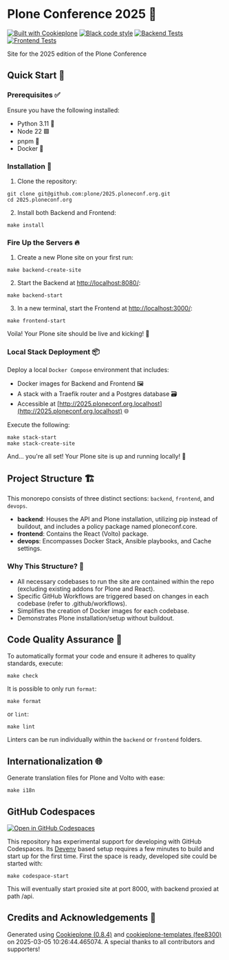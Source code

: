 # Plone Conference 2025 🚀

[![Built with Cookieplone](https://img.shields.io/badge/built%20with-Cookieplone-0083be.svg?logo=cookiecutter)](https://github.com/plone/cookiecutter-plone/)
[![Black code style](https://img.shields.io/badge/code%20style-black-000000.svg)](https://github.com/ambv/black)
[![Backend Tests](https://github.com/plone/2025.ploneconf.org/actions/workflows/backend.yml/badge.svg)](https://github.com/plone/2025.ploneconf.org/actions/workflows/backend.yml)
[![Frontend Tests](https://github.com/plone/2025.ploneconf.org/actions/workflows/frontend.yml/badge.svg)](https://github.com/plone/2025.ploneconf.org/actions/workflows/frontend.yml)

Site for the 2025 edition of the Plone Conference

## Quick Start 🏁

### Prerequisites ✅

Ensure you have the following installed:

- Python 3.11 🐍
- Node 22 🟩
- pnpm 🧶
- Docker 🐳

### Installation 🔧

1. Clone the repository:

```shell
git clone git@github.com:plone/2025.ploneconf.org.git
cd 2025.ploneconf.org
```

2. Install both Backend and Frontend:

```shell
make install
```

### Fire Up the Servers 🔥

1. Create a new Plone site on your first run:

```shell
make backend-create-site
```

2. Start the Backend at [http://localhost:8080/](http://localhost:8080/):

```shell
make backend-start
```

3. In a new terminal, start the Frontend at [http://localhost:3000/](http://localhost:3000/):

```shell
make frontend-start
```

Voila! Your Plone site should be live and kicking! 🎉

### Local Stack Deployment 📦

Deploy a local `Docker Compose` environment that includes:

- Docker images for Backend and Frontend 🖼️
- A stack with a Traefik router and a Postgres database 🗃️
- Accessible at [http://2025.ploneconf.org.localhost](http://2025.ploneconf.org.localhost) 🌐

Execute the following:

```shell
make stack-start
make stack-create-site
```

And... you're all set! Your Plone site is up and running locally! 🚀

## Project Structure 🏗️

This monorepo consists of three distinct sections: `backend`, `frontend`, and `devops`.

- **backend**: Houses the API and Plone installation, utilizing pip instead of buildout, and includes a policy package named ploneconf.core.
- **frontend**: Contains the React (Volto) package.
- **devops**: Encompasses Docker Stack, Ansible playbooks, and Cache settings.

### Why This Structure? 🤔

- All necessary codebases to run the site are contained within the repo (excluding existing addons for Plone and React).
- Specific GitHub Workflows are triggered based on changes in each codebase (refer to .github/workflows).
- Simplifies the creation of Docker images for each codebase.
- Demonstrates Plone installation/setup without buildout.

## Code Quality Assurance 🧐

To automatically format your code and ensure it adheres to quality standards, execute:

```shell
make check
```

It is possible to only run `format`:

```shell
make format
```

or `lint`:

 ```shell
make lint
```

Linters can be run individually within the `backend` or `frontend` folders.

## Internationalization 🌐

Generate translation files for Plone and Volto with ease:

```shell
make i18n
```

## GitHub Codespaces

[![Open in GitHub Codespaces](https://github.com/codespaces/badge.svg)](https://codespaces.new/plone/2025.ploneconf.org)

This repository has experimental support for developing with GitHub Codespaces. Its [Devenv](https://devenv.sh) based setup requires a few minutes to build and start up for the first time. First the space is ready, developed site could be started with:

```shell
make codespace-start
```

This will eventually start proxied site at port 8000, with backend proxied at path /api.

## Credits and Acknowledgements 🙏

Generated using [Cookieplone (0.8.4)](https://github.com/plone/cookieplone) and [cookieplone-templates (fee8300)](https://github.com/plone/cookieplone-templates/commit/fee830099b17807699071b99c3c4ee92a08f1547) on 2025-03-05 10:26:44.465074. A special thanks to all contributors and supporters!
